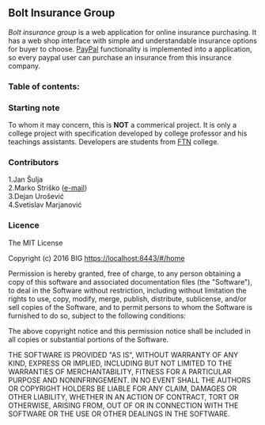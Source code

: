 ## Bolt Insurance Group
_Bolt insurance group_ is a web application for online insurance purchasing. It has a web shop interface with simple and understandable insurance options for buyer to choose. [PayPal](https://www.paypal.com/) functionality is implemented into a application, so every paypal user can purchase an insurance from this insurance company.	 
### Table of contents:	

### Starting note	
To whom it may concern, this is **NOT** a commerical project. It is only a college project with specification developed by college professor and his teachings assistants. Developers are students from [FTN](http://www.ftn.uns.ac.rs/n1386094394/faculty-of-technical-sciences) college.

### Contributors
1.Jan Šulja		
2.Marko Striško ([e-mail](mailto:strile93@gmail.com))	
3.Dejan Urošević	
4.Svetislav Marjanović

### Licence	
The MIT License

Copyright (c) 2016 BIG  [https://localhost:8443/#/home](https://localhost:8443/#/home)

Permission is hereby granted, free of charge, to any person obtaining a copy of this software and associated documentation files (the "Software"), to deal in the Software without restriction, including without limitation the rights to use, copy, modify, merge, publish, distribute, sublicense, and/or sell copies of the Software, and to permit persons to whom the Software is furnished to do so, subject to the following conditions:

The above copyright notice and this permission notice shall be included in all copies or substantial portions of the Software.

THE SOFTWARE IS PROVIDED "AS IS", WITHOUT WARRANTY OF ANY KIND, EXPRESS OR IMPLIED, INCLUDING BUT NOT LIMITED TO THE WARRANTIES OF MERCHANTABILITY, FITNESS FOR A PARTICULAR PURPOSE AND NONINFRINGEMENT. IN NO EVENT SHALL THE AUTHORS OR COPYRIGHT HOLDERS BE LIABLE FOR ANY CLAIM, DAMAGES OR OTHER LIABILITY, WHETHER IN AN ACTION OF CONTRACT, TORT OR OTHERWISE, ARISING FROM, OUT OF OR IN CONNECTION WITH THE SOFTWARE OR THE USE OR OTHER DEALINGS IN THE SOFTWARE.











